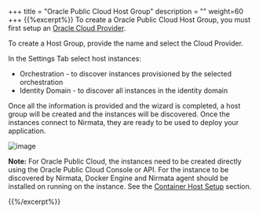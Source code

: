 +++
title = "Oracle Public Cloud Host Group"
description = ""
weight=60
+++
{{%excerpt%}}
To create a Oracle Public Cloud Host Group, you must first setup an [Oracle Cloud Provider](/cloudproviders/#opc-provider).

To create a Host Group, provide the name and select the Cloud Provider.

In the Settings Tab select host instances:

-   Orchestration - to discover instances provisioned by the
        selected orchestration
-   Identity Domain - to discover all instances in the identity
        domain

Once all the information is provided and the wizard is completed, a host
group will be created and the instances will be discovered. Once the
instances connect to Nirmata, they are ready to be used to deploy your
application.

![image](/images/create-oracle-hg.png)

**Note:** For Oracle Public Cloud, the instances need to be created
directly using the Oracle Public Cloud Console or API. For the instance
to be discovered by Nirmata, Docker Engine and Nirmata agent should be
installed on running on the instance. See the [Container Host Setup](/hostgroups/#container-host-setup) section.

{{%/excerpt%}}
